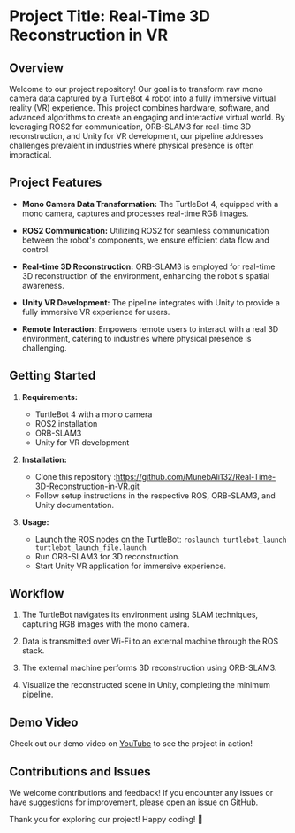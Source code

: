 # Project Title: Real-Time 3D Reconstruction in VR

## Overview

Welcome to our project repository! Our goal is to transform raw mono camera data captured by a TurtleBot 4 robot into a fully immersive virtual reality (VR) experience. This project combines hardware, software, and advanced algorithms to create an engaging and interactive virtual world. By leveraging ROS2 for communication, ORB-SLAM3 for real-time 3D reconstruction, and Unity for VR development, our pipeline addresses challenges prevalent in industries where physical presence is often impractical.

## Project Features

- **Mono Camera Data Transformation:** The TurtleBot 4, equipped with a mono camera, captures and processes real-time RGB images.

- **ROS2 Communication:** Utilizing ROS2 for seamless communication between the robot's components, we ensure efficient data flow and control.

- **Real-time 3D Reconstruction:** ORB-SLAM3 is employed for real-time 3D reconstruction of the environment, enhancing the robot's spatial awareness.

- **Unity VR Development:** The pipeline integrates with Unity to provide a fully immersive VR experience for users.

- **Remote Interaction:** Empowers remote users to interact with a real 3D environment, catering to industries where physical presence is challenging.

## Getting Started

1. **Requirements:**
   - TurtleBot 4 with a mono camera
   - ROS2 installation
   - ORB-SLAM3
   - Unity for VR development

2. **Installation:**
   - Clone this repository :https://github.com/MunebAli132/Real-Time-3D-Reconstruction-in-VR.git
   - Follow setup instructions in the respective ROS, ORB-SLAM3, and Unity documentation.

3. **Usage:**
   - Launch the ROS nodes on the TurtleBot: `roslaunch turtlebot_launch turtlebot_launch_file.launch`
   - Run ORB-SLAM3 for 3D reconstruction.
   - Start Unity VR application for immersive experience.

## Workflow

1. The TurtleBot navigates its environment using SLAM techniques, capturing RGB images with the mono camera.

2. Data is transmitted over Wi-Fi to an external machine through the ROS stack.

3. The external machine performs 3D reconstruction using ORB-SLAM3.

4. Visualize the reconstructed scene in Unity, completing the minimum pipeline.

## Demo Video

Check out our demo video on [YouTube](https://www.youtube.com/embed/-YZ9yIsT3aU) to see the project in action!

## Contributions and Issues

We welcome contributions and feedback! If you encounter any issues or have suggestions for improvement, please open an issue on GitHub.

Thank you for exploring our project! Happy coding! 🚀
